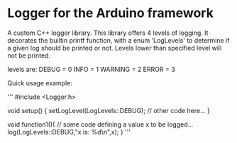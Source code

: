 # Logger for the Arduino framework
A custom C++ logger library. This library offers 4 levels of logging. 
It decorates the builtin printf function, with a enum 'LogLevels' to determine if a given log should be printed or not. Levels lower than specified level will not be printed. 

levels are:
DEBUG = 0
INFO = 1
WARNING = 2
ERROR = 3


Quick usage example:

'''
#include <Logger.h>

void setup()
{
    setLogLevel(LogLevels::DEBUG);
    // other code here...
}

void function1(){
    // some code defining a value x to be logged...
    log(LogLevels::DEBUG,"x is: %d\n",x);
}
'''